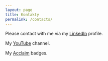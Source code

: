 ```yaml
---
layout: page
title: Kontakty
permalink: /contacts/
---
```


Please contact with me via my <a href="https://www.linkedin.com/in/andriy-shyrokoryadov-51b7aa37/" target="_blank">LinkedIn</a> profile.

My <a href="https://www.youtube.com/channel/UCUjFFn-387VIGvQ1KiomyXg?view_as=subscriber" target="_blank">YouTube</a> channel.

My <a href="https://www.youracclaim.com/users/andriy-shyrokoryadov/badges" target="_blank">Acclaim</a> badges.
